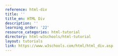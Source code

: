 ```yaml
---
reference: html-div
title: ''
title_en: HTML Div
description: ''
learning_order: '22'
resource_categories: html-tutorial
directory: html-w3schools/html-tutorial
layout: tutorials
link: https://www.w3schools.com/html/html_div.asp
---
```

